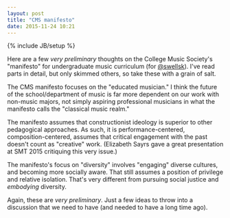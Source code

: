 ```yaml
---
layout: post
title: "CMS manifesto"
date: 2015-11-24 10:21
---
```

{% include JB/setup %}

Here are a few *very preliminary* thoughts on the College Music Society's "manifesto" for undergraduate music curriculum (for [@swellsk](http://twitter.com/swellsk)). I've read parts in detail, but only skimmed others, so take these with a grain of salt.

The CMS manifesto focuses on the "educated musician." I think the future of the school/department of music is far more dependent on our work with non-music majors, not simply aspiring professional musicians in what the manifesto calls the "classical music realm."

The manifesto assumes that constructionist ideology is superior to other pedagogical approaches. As such, it is performance-centered, composition-centered, assumes that critical engagement with the past doesn't count as "creative" work. (Elizabeth Sayrs gave a great presentation at SMT 2015 critiquing this very issue.)

The manifesto's focus on "diversity" involves "engaging" diverse cultures, and becoming more socially aware. That still assumes a position of privilege and relative isolation. That's very different from pursuing social justice and *embodying* diversity.

Again, these are *very preliminary*. Just a few ideas to throw into a discussion that we need to have (and needed to have a long time ago).